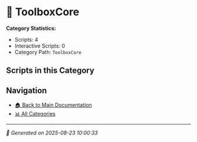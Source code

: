 # 📁 ToolboxCore

**Category Statistics:**
- Scripts: 4
- Interactive Scripts: 0
- Category Path: `ToolboxCore`

## Scripts in this Category


## Navigation

- [🏠 Back to Main Documentation](README.md)
- [📊 All Categories](README.md#-categories)

---

*📅 Generated on 2025-08-23 10:00:33*
